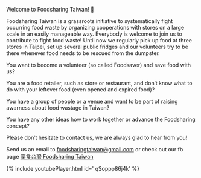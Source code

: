 Welcome to Foodsharing Taiwan! 🍑

Foodsharing Taiwan is a grassroots initiative to systematically fight occurring food waste by organizing cooperations with stores on a large scale in an easily manageable way.
Everybody is welcome to join us to contribute to fight food waste!
Until now we regularly pick up food at three stores in Taipei, set up several public fridges and our volunteers try to be there whenever food needs to be rescued from the dumpster.

You want to become a volunteer (so called Foodsaver) and save food with us?

You are a food retailer, such as store or restaurant, and don’t know what to do with your leftover food (even opened and expired food)? 

You have a group of people or a venue and want to be part of raising awarness about food wastage in Taiwan?

You have any other ideas how to work together or advance the Foodsharing concept?

Please don’t hesitate to contact us, we are always glad to hear from you! 

Send us an email to foodsharingtaiwan@gmail.com or check out our fb page [享食台灣 Foodsharing Taiwan](https://www.facebook.com/foodsharingtaiwan/)

{% include youtubePlayer.html id=' qSoppp86j4k' %}
